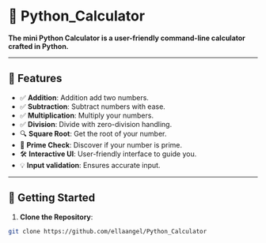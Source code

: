 # 🧮 Python_Calculator
**The mini Python Calculator is a user-friendly command-line calculator crafted in Python.**

---

## 🌟 Features

- ✅ **Addition**: Addition add two numbers.
- ✅ **Subtraction**: Subtract numbers with ease.
- ✅ **Multiplication**: Multiply your numbers.
- ✅ **Division**: Divide with zero-division handling.
- 🔍 **Square Root**: Get the root of your number.
- 🧪 **Prime Check**: Discover if your number is prime.
- 🛠️ **Interactive UI**: User-friendly interface to guide you.
- 💡 **Input validation**: Ensures accurate input.

---

## 🚀 Getting Started

1. **Clone the Repository**:

```bash
git clone https://github.com/ellaangel/Python_Calculator
